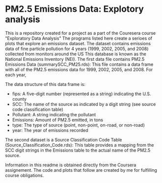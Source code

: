 # PM2.5 Emissions Data: Explotory analysis

This is a repository created for a project as a part of the Couresera course "Exploratory Data Analysis"
The programs listed here create a serioes of plots that explore an emissions dataset. 
The dataset contains emissions data of fine particle pollution for 4 years (1999, 2002, 2005, and 2008) collected from monitors around the US
This database is known as the National Emissions Inventory (NEI). 
The first data file contains PM2.5 Emissions Data (summarySCC_PM25.rds): This file contains a data frame with all of the PM2.5 emissions data for 1999, 2002, 2005, and 2008. For each year, 

The data structure of this data frame is: 
* fips: A five-digit number (represented as a string) indicating the U.S. county
* SCC: The name of the source as indicated by a digit string (see source code classification table)
* Pollutant: A string indicating the pollutant
* Emissions: Amount of PM2.5 emitted, in tons
* type: The type of source (point, non-point, on-road, or non-road)
* year: The year of emissions recorded

The second dataset is a Source Classification Code Table (Source_Classification_Code.rds): This table provides a mapping from the SCC digit strings in the Emissions table to the actual name of the PM2.5 source. 

Information in this readme is obtained directly from the Coursera assignement. The code and plots that follow are created by me for fulfilling course obligations.
